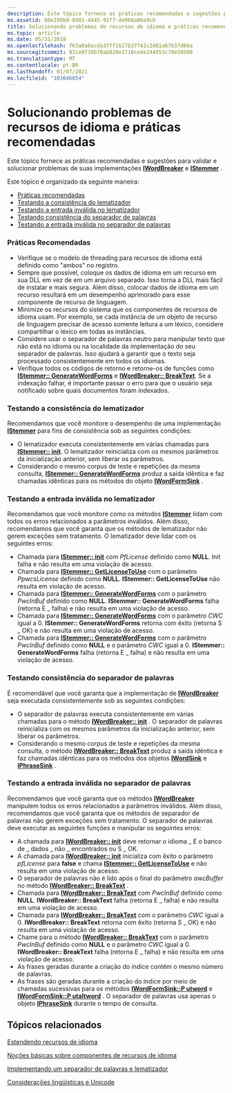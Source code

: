 ```yaml
---
description: Este tópico fornece as práticas recomendadas e sugestões para validar e solucionar problemas de suas implementações IWordBreaker e IStemmer.
ms.assetid: b0e199b9-8d81-4445-92f7-de9b8a00a9cb
title: Solucionando problemas de recursos de idioma e práticas recomendadas
ms.topic: article
ms.date: 05/31/2018
ms.openlocfilehash: f63a0a8acda3fff1627b37f41c2d81a67b37d66a
ms.sourcegitcommit: 831e8f3db78ab820e1710cede244553c70e50500
ms.translationtype: MT
ms.contentlocale: pt-BR
ms.lasthandoff: 01/07/2021
ms.locfileid: "103646854"
---
```

# <a name="troubleshooting-language-resources-and-best-practices"></a>Solucionando problemas de recursos de idioma e práticas recomendadas

Este tópico fornece as práticas recomendadas e sugestões para validar e solucionar problemas de suas implementações [**IWordBreaker**](/windows/desktop/api/Indexsrv/nn-indexsrv-iwordbreaker) e [**IStemmer**](/windows/desktop/api/Indexsrv/nn-indexsrv-istemmer) .

Este tópico é organizado da seguinte maneira:

-   [Práticas recomendadas](#best-practices)
-   [Testando a consistência do lematizador](#testing-stemmer-consistency)
-   [Testando a entrada inválida no lematizador](#testing-for-invalid-input-in-the-stemmer)
-   [Testando consistência do separador de palavras](#testing-word-breaker-consistency)
-   [Testando a entrada inválida no separador de palavras](#testing-for-invalid-input-in-the-word-breaker)

### <a name="best-practices"></a>Práticas Recomendadas

-   Verifique se o modelo de threading para recursos de idioma está definido como "ambos" no registro.
-   Sempre que possível, coloque os dados de idioma em um recurso em sua DLL em vez de em um arquivo separado. Isso torna a DLL mais fácil de instalar e mais segura. Além disso, colocar dados de idioma em um recurso resultará em um desempenho aprimorado para esse componente de recurso de linguagem.
-   Minimize os recursos do sistema que os componentes de recursos de idioma usam. Por exemplo, se cada instância de um objeto de recurso de linguagem precisar de acesso somente leitura a um léxico, considere compartilhar o léxico em todas as instâncias.
-   Considere usar o separador de palavras neutro para manipular texto que não está no idioma ou na localidade da implementação do seu separador de palavras. Isso ajudará a garantir que o texto seja processado consistentemente em todos os idiomas.
-   Verifique todos os códigos de retorno e retorne-os de funções como [**IStemmer:: GenerateWordForms**](/windows/desktop/api/Indexsrv/nf-indexsrv-istemmer-generatewordforms) e [**IWordBreaker:: BreakText**](/windows/desktop/api/Indexsrv/nf-indexsrv-iwordbreaker-breaktext). Se a indexação falhar, é importante passar o erro para que o usuário seja notificado sobre quais documentos foram indexados.

### <a name="testing-stemmer-consistency"></a>Testando a consistência do lematizador

Recomendamos que você monitore o desempenho de uma implementação [**IStemmer**](/windows/desktop/api/Indexsrv/nn-indexsrv-istemmer) para fins de consistência sob as seguintes condições:

-   O lematizador executa consistentemente em várias chamadas para [**IStemmer:: init**](/windows/desktop/api/Indexsrv/nf-indexsrv-istemmer-init). O lematizador reinicializa com os mesmos parâmetros da inicialização anterior, sem liberar os parâmetros.
-   Considerando o mesmo corpus de teste e repetições da mesma consulta, [**IStemmer:: GenerateWordForms**](/windows/desktop/api/Indexsrv/nf-indexsrv-istemmer-generatewordforms) produz a saída idêntica e faz chamadas idênticas para os métodos do objeto [**IWordFormSink**](/windows/desktop/api/Indexsrv/nn-indexsrv-iwordformsink) .

### <a name="testing-for-invalid-input-in-the-stemmer"></a>Testando a entrada inválida no lematizador

Recomendamos que você monitore como os métodos [**IStemmer**](/windows/desktop/api/Indexsrv/nn-indexsrv-istemmer) lidam com todos os erros relacionados a parâmetros inválidos. Além disso, recomendamos que você garanta que os métodos de lematizador não gerem exceções sem tratamento. O lematizador deve lidar com os seguintes erros:

-   Chamada para [**IStemmer:: init**](/windows/desktop/api/Indexsrv/nf-indexsrv-istemmer-init) com *PfLicense* definido como **NULL**. Init falha e não resulta em uma violação de acesso.
-   Chamada para [**IStemmer:: GetLicenseToUse**](/windows/desktop/api/Indexsrv/nf-indexsrv-istemmer-getlicensetouse) com o parâmetro *PpwcsLicense* definido como **NULL**. **IStemmer:: GetLicenseToUse** não resulta em violação de acesso.
-   Chamada para [**IStemmer:: GenerateWordForms**](/windows/desktop/api/Indexsrv/nf-indexsrv-istemmer-generatewordforms) com o parâmetro *PwcInBuf* definido como **NULL**. **IStemmer:: GenerateWordForms** falha (retorna E \_ falha) e não resulta em uma violação de acesso.
-   Chamada para [**IStemmer:: GenerateWordForms**](/windows/desktop/api/Indexsrv/nf-indexsrv-istemmer-generatewordforms) com o parâmetro *CWC* igual a 0. **IStemmer:: GenerateWordForms** retorna com êxito (retorna S \_ OK) e não resulta em uma violação de acesso.
-   Chamada para [**IStemmer:: GenerateWordForms**](/windows/desktop/api/Indexsrv/nf-indexsrv-istemmer-generatewordforms) com o parâmetro *PwcInBuf* definido como **NULL** e o parâmetro *CWC* igual a 0. **IStemmer:: GenerateWordForms** falha (retorna E \_ falha) e não resulta em uma violação de acesso.

### <a name="testing-word-breaker-consistency"></a>Testando consistência do separador de palavras

É recomendável que você garanta que a implementação de [**IWordBreaker**](/windows/desktop/api/Indexsrv/nn-indexsrv-iwordbreaker) seja executada consistentemente sob as seguintes condições:

-   O separador de palavras executa consistentemente em várias chamadas para o método [**IWordBreaker:: init**](/windows/desktop/api/Indexsrv/nf-indexsrv-iwordbreaker-init) . O separador de palavras reinicializa com os mesmos parâmetros da inicialização anterior, sem liberar os parâmetros.
-   Considerando o mesmo corpus de teste e repetições da mesma consulta, o método [**IWordBreaker:: BreakText**](/windows/desktop/api/Indexsrv/nf-indexsrv-iwordbreaker-breaktext) produz a saída idêntica e faz chamadas idênticas para os métodos dos objetos [**IWordSink**](iwordsink.md) e [**IPhraseSink**](/windows/win32/api/indexsrv/nn-indexsrv-iphrasesink) .

### <a name="testing-for-invalid-input-in-the-word-breaker"></a>Testando a entrada inválida no separador de palavras

Recomendamos que você garanta que os métodos [**IWordBreaker**](/windows/desktop/api/Indexsrv/nn-indexsrv-iwordbreaker) manipulem todos os erros relacionados a parâmetros inválidos. Além disso, recomendamos que você garanta que os métodos de separador de palavras não gerem exceções sem tratamento. O separador de palavras deve executar as seguintes funções e manipular os seguintes erros:

-   A chamada para [**IWordBreaker:: init**](/windows/desktop/api/Indexsrv/nf-indexsrv-iwordbreaker-init) deve retornar o idioma \_ E o banco de \_ dados \_ não \_ encontrados ou S \_ OK.
-   A chamada para [**IWordBreaker:: init**](/windows/desktop/api/Indexsrv/nf-indexsrv-iwordbreaker-init) inicializa com êxito o parâmetro *pfLicense* para **false** e chama [**IStemmer:: GetLicenseToUse**](/windows/desktop/api/Indexsrv/nf-indexsrv-istemmer-getlicensetouse) e não resulta em uma violação de acesso.
-   O separador de palavras não é lido após o final do parâmetro *awcBuffer* no método [**IWordBreaker:: BreakText**](/windows/desktop/api/Indexsrv/nf-indexsrv-iwordbreaker-breaktext) .
-   Chamada para [**IWordBreaker:: BreakText**](/windows/desktop/api/Indexsrv/nf-indexsrv-iwordbreaker-breaktext) com *PwcInBuf* definido como **NULL**. **IWordBreaker:: BreakText** falha (retorna E \_ falha) e não resulta em uma violação de acesso.
-   Chamada para [**IWordBreaker:: BreakText**](/windows/desktop/api/Indexsrv/nf-indexsrv-iwordbreaker-breaktext) com o parâmetro *CWC* igual a 0. **IWordBreaker:: BreakText** retorna com êxito (retorna S \_ OK) e não resulta em uma violação de acesso.
-   Chame para o método [**IWordBreaker:: BreakText**](/windows/desktop/api/Indexsrv/nf-indexsrv-iwordbreaker-breaktext) com o parâmetro *PwcInBuf* definido como **NULL** e o parâmetro *CWC* igual a 0. **IWordBreaker:: BreakText** falha (retorna E \_ falha) e não resulta em uma violação de acesso.
-   As frases geradas durante a criação do índice contêm o mesmo número de palavras.
-   As frases são geradas durante a criação do índice por meio de chamadas sucessivas para os métodos [**IWordFormSink::P utword**](iwordsink-putword.md) e [**IWordFormSink::P utaltword**](iwordsink-putaltword.md) . O separador de palavras usa apenas o objeto [**IPhraseSink**](/windows/win32/api/indexsrv/nn-indexsrv-iphrasesink) durante o tempo de consulta.

## <a name="related-topics"></a>Tópicos relacionados

<dl> <dt>

[Estendendo recursos de idioma](extending-language-resources-in-windows-search.md)
</dt> <dt>

[Noções básicas sobre componentes de recursos de idioma](understanding-language-resource-components.md)
</dt> <dt>

[Implementando um separador de palavras e lematizador](implementing-a-word-breaker-and-stemmer.md)
</dt> <dt>

[Considerações lingüísticas e Unicode](linguistic-and-unicode-considerations.md)
</dt> </dl>

 

 
